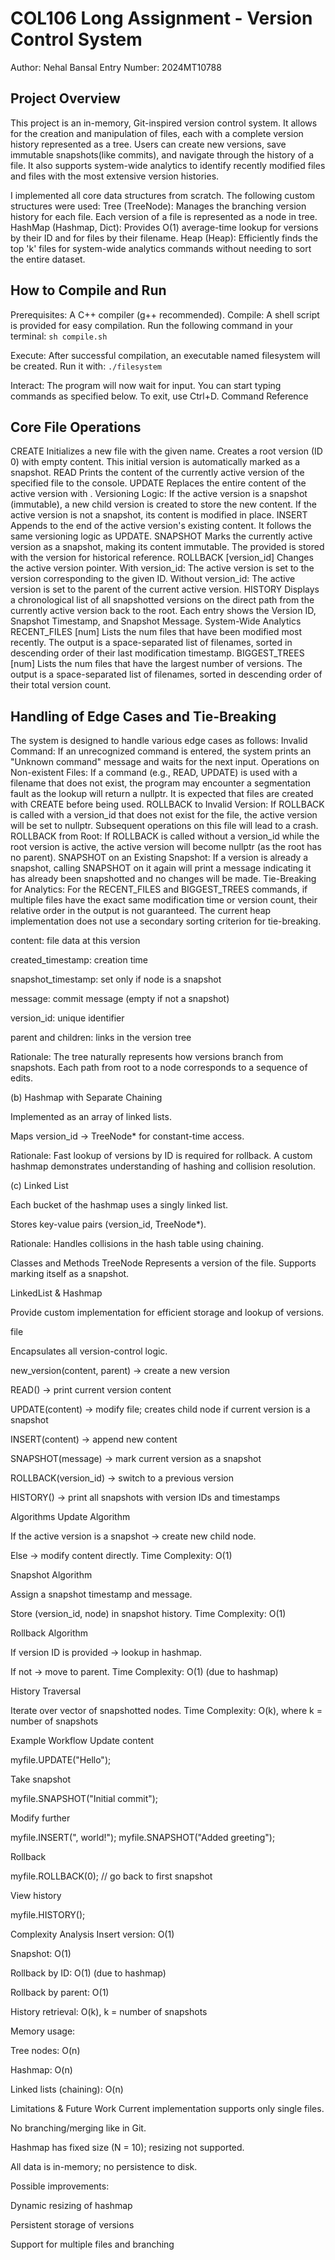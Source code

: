 # COL106 Long Assignment - Version Control System

Author: Nehal Bansal
Entry Number: 2024MT10788

## Project Overview
This project is an in-memory, Git-inspired version control system. It allows for the creation and manipulation of files, each with a complete version history represented as a tree. Users can create new versions, save immutable snapshots(like commits), and navigate through the history of a file. It also supports system-wide analytics to identify recently modified files and files with the most extensive version histories.

I implemented all core data structures from scratch. The following custom structures were used:
Tree (TreeNode): Manages the branching version history for each file. Each version of a file is represented as a node in tree.
HashMap (Hashmap, Dict): Provides O(1) average-time lookup for versions by their ID and for files by their filename.
Heap (Heap): Efficiently finds the top 'k' files for system-wide analytics commands without needing to sort the entire dataset.

## How to Compile and Run
Prerequisites: A C++ compiler (g++ recommended).
Compile: A shell script is provided for easy compilation. Run the following command in your terminal:
```sh compile.sh```

Execute: After successful compilation, an executable named filesystem will be created. Run it with:
```./filesystem```

Interact: The program will now wait for input. You can start typing commands as specified below. To exit, use Ctrl+D.
Command Reference

## Core File Operations
CREATE <filename>
Initializes a new file with the given name. Creates a root version (ID 0) with empty content. This initial version is automatically marked as a snapshot.
READ <filename>
Prints the content of the currently active version of the specified file to the console.
UPDATE <filename> <content>
Replaces the entire content of the active version with <content>.
Versioning Logic: If the active version is a snapshot (immutable), a new child version is created to store the new content. If the active version is not a snapshot, its content is modified in place.
INSERT <filename> <content>
Appends <content> to the end of the active version's existing content. It follows the same versioning logic as UPDATE.
SNAPSHOT <filename> <message>
Marks the currently active version as a snapshot, making its content immutable. The provided <message> is stored with the version for historical reference.
ROLLBACK <filename> [version_id]
Changes the active version pointer.
With version_id: The active version is set to the version corresponding to the given ID.
Without version_id: The active version is set to the parent of the current active version.
HISTORY <filename>
Displays a chronological list of all snapshotted versions on the direct path from the currently active version back to the root. Each entry shows the Version ID, Snapshot Timestamp, and Snapshot Message.
System-Wide Analytics
RECENT_FILES [num]
Lists the num files that have been modified most recently. The output is a space-separated list of filenames, sorted in descending order of their last modification timestamp.
BIGGEST_TREES [num]
Lists the num files that have the largest number of versions. The output is a space-separated list of filenames, sorted in descending order of their total version count.

## Handling of Edge Cases and Tie-Breaking
The system is designed to handle various edge cases as follows:
Invalid Command: If an unrecognized command is entered, the system prints an "Unknown command" message and waits for the next input.
Operations on Non-existent Files: If a command (e.g., READ, UPDATE) is used with a filename that does not exist, the program may encounter a segmentation fault as the lookup will return a nullptr. It is expected that files are created with CREATE before being used.
ROLLBACK to Invalid Version: If ROLLBACK is called with a version_id that does not exist for the file, the active version will be set to nullptr. Subsequent operations on this file will lead to a crash.
ROLLBACK from Root: If ROLLBACK is called without a version_id while the root version is active, the active version will become nullptr (as the root has no parent).
SNAPSHOT on an Existing Snapshot: If a version is already a snapshot, calling SNAPSHOT on it again will print a message indicating it has already been snapshotted and no changes will be made.
Tie-Breaking for Analytics: For the RECENT_FILES and BIGGEST_TREES commands, if multiple files have the exact same modification time or version count, their relative order in the output is not guaranteed. The current heap implementation does not use a secondary sorting criterion for tie-breaking.









content: file data at this version

created_timestamp: creation time

snapshot_timestamp: set only if node is a snapshot

message: commit message (empty if not a snapshot)

version_id: unique identifier

parent and children: links in the version tree

Rationale: The tree naturally represents how versions branch from snapshots. Each path from root to a node corresponds to a sequence of edits.

(b) Hashmap with Separate Chaining

Implemented as an array of linked lists.

Maps version_id → TreeNode* for constant-time access.

Rationale: Fast lookup of versions by ID is required for rollback. A custom hashmap demonstrates understanding of hashing and collision resolution.

(c) Linked List

Each bucket of the hashmap uses a singly linked list.

Stores key-value pairs (version_id, TreeNode*).

Rationale: Handles collisions in the hash table using chaining.

Classes and Methods TreeNode
Represents a version of the file. Supports marking itself as a snapshot.

LinkedList & Hashmap

Provide custom implementation for efficient storage and lookup of versions.

file

Encapsulates all version-control logic.

new_version(content, parent) → create a new version

READ() → print current version content

UPDATE(content) → modify file; creates child node if current version is a snapshot

INSERT(content) → append new content

SNAPSHOT(message) → mark current version as a snapshot

ROLLBACK(version_id) → switch to a previous version

HISTORY() → print all snapshots with version IDs and timestamps

Algorithms
Update Algorithm

If the active version is a snapshot → create new child node.

Else → modify content directly. Time Complexity: O(1)

Snapshot Algorithm

Assign a snapshot timestamp and message.

Store (version_id, node) in snapshot history. Time Complexity: O(1)

Rollback Algorithm

If version ID is provided → lookup in hashmap.

If not → move to parent. Time Complexity: O(1) (due to hashmap)

History Traversal

Iterate over vector of snapshotted nodes. Time Complexity: O(k), where k = number of snapshots

Example Workflow
Update content

myfile.UPDATE("Hello");

Take snapshot

myfile.SNAPSHOT("Initial commit");

Modify further

myfile.INSERT(", world!"); myfile.SNAPSHOT("Added greeting");

Rollback

myfile.ROLLBACK(0); // go back to first snapshot

View history

myfile.HISTORY();

Complexity Analysis
Insert version: O(1)

Snapshot: O(1)

Rollback by ID: O(1) (due to hashmap)

Rollback by parent: O(1)

History retrieval: O(k), k = number of snapshots

Memory usage:

Tree nodes: O(n)

Hashmap: O(n)

Linked lists (chaining): O(n)

Limitations & Future Work
Current implementation supports only single files.

No branching/merging like in Git.

Hashmap has fixed size (N = 10); resizing not supported.

All data is in-memory; no persistence to disk.

Possible improvements:

Dynamic resizing of hashmap

Persistent storage of versions

Support for multiple files and branching
